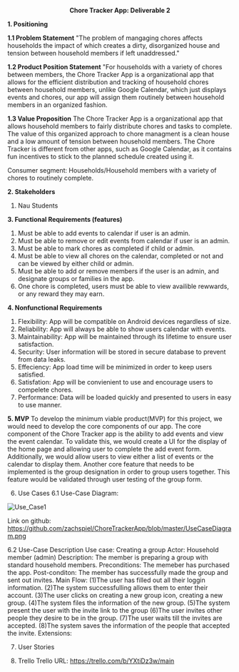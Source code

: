 <p align="center"><strong>Chore Tracker App: Deliverable 2</strong></p>


**1. Positioning**

  **1.1 Problem Statement**
  "The problem of mangaging chores affects households the impact of which creates a dirty, disorganized house and tension between household members if left unaddressed."

**1.2 Product Position Statement**
  "For households with a variety of chores between members, the Chore Tracker App is a organizational app that allows for the efficient   distribution and tracking of household chores between household members, unlike Google Calendar, which just displays events and        chores, our app will assign them routinely between household members in an organized fashion.
  
**1.3 Value Proposition**
  The Chore Tracker App is a organizational app that allows household members to fairly distribute chores and tasks to complete. The value of this organized approach to chore managment is a clean house and a low amount of tension between household members. The Chore Tracker is different from other apps, such as Google Calendar, as it contains fun incentives to stick to the planned schedule created using it.
  
 Consumer segment: Households/Household members with a variety of chores to routinely complete.
 
**2. Stakeholders**
  1. Nau Students

**3. Functional Requirements (features)**
  1.	Must be able to add events to calendar if user is an admin.
  2.	Must be able to remove or edit events from calendar if user is an admin.
  3.	Must be able to mark chores as completed if child or admin. 
  4.	Must be able to view all chores on the calendar, completed or not and can be viewed by either child or admin.
  5.	Must be able to add or remove members if the user is an admin, and designate groups or families in the app.
  6. One chore is completed, users must be able to view availible rewwards, or any reward they may earn. 
  
**4. Nonfunctional Requirements**
   1. Flexibility: App will be compatible on Android devices regardless of size.
   2. Reliability: App will always be able to show users calendar with events.
   3. Maintainability: App will be maintained through its lifetime to ensure user satisfaction.
   4. Security: User information will be stored in secure database to prevent from data leaks.
   5. Effeciency: App load time will be minimized in order to keep users satisfied.
   6. Satisfation: App will be convienient to use and encourage users to compelete chores.
   7. Performance: Data will be loaded quickly and presented to users in easy to use manner.
   
**5. MVP**
To develop the minimum viable product(MVP) for this project, we would need to develop the core components of our app. The core component of the Chore Tracker app is the ability to add events and view the event calendar. To validate this, we would create a UI for the display of the home page and allowing user to complete the add event form. Additionally, we would allow users to view either a list of events or the calendar to display them. Another core feature that needs to be implemented is the group designation in order to group users together. This feature would be validated through user testing of the group form.


6. Use Cases
  6.1 Use-Case Diagram:
  
  ![Use_Case1](https://github.com/zachspiel/ChoreTrackerApp/blob/master/UseCaseDiagram.png) 
  
  Link on github: https://github.com/zachspiel/ChoreTrackerApp/blob/master/UseCaseDiagram.png
  
  
  
  6.2 Use-Case Description
Use case: Creating a group Actor: Household member (admin) 
Description: The member is preparing a group with standard household members. 
Preconditions: The memeber has purchased the app. 
Post-conditon: The member has successfully made the group and sent out invites.
Main Flow: (1)The user has filled out all their loggin information. (2)The system successfulling allows them to enter their account. (3)The user clicks on creating a new group icon, creating a new group. (4)The system files the information of the new group. (5)The system present the user with the invite link to the group (6)The user invites other people they desire to be in the group. (7)The user waits till the invites are accepted. (8)The system saves the information of the people that accepted the invite. Extensions:


7. User Stories



8. Trello
  Trello URL: https://trello.com/b/YXtiDz3w/main 
